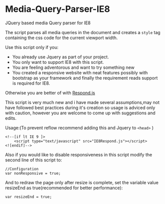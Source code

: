 # Media-Query-Parser-IE8
JQuery based media Query parser for IE8

The script parses all media queries in the document and creates a ```style``` tag containing the css code for the current viewport width.

Use this script only if you:

  - You already use Jquery as part of your project.
  - You only want to support IE8 with this script.
  - You are feeling adventorous and want to try something new
  - You created a responsive website with neat features possibly with bootstrap as your framework and finally the requirement reads support is required for IE8.

Otherwise you are better of with [Respond.js]

This script is very much new and i have made several assumptions,may not have followed best practices during it's creation so usage is adviced only with caution, however you are welcome to come up with suggestions and edits.



Usage:(To prevent reflow recommend adding this and Jquery to ```<head>``` )
```
<!--[if lt IE 9 ]>
    <script type="text/javascript" src="IE8Respond.js"></script>
<![endif]-->
```



Also if you would like to disable responsiveness in this script modify the second line of this script to:
```
//Configuration
var nonResponsive = true;
```

And to redraw the page only after resize is complete, set the variable value resizeEnd as true(recommended for better performance):
```
var resizeEnd = true;
```




[Respond.js]:https://github.com/scottjehl/Respond

